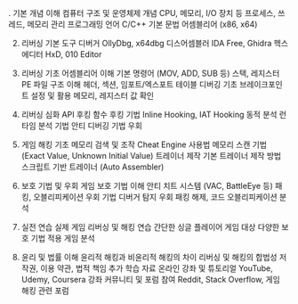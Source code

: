 . 기본 개념 이해
컴퓨터 구조 및 운영체제 개념
CPU, 메모리, I/O 장치 등
프로세스, 쓰레드, 메모리 관리
프로그래밍 언어
C/C++ 기본 문법
어셈블리어 (x86, x64)

2. 리버싱 기본 도구
디버거
OllyDbg, x64dbg
디스어셈블러
IDA Free, Ghidra
헥스 에디터
HxD, 010 Editor

3. 리버싱 기초
어셈블리어 이해
기본 명령어 (MOV, ADD, SUB 등)
스택, 레지스터
PE 파일 구조 이해
헤더, 섹션, 임포트/엑스포트 테이블
디버깅 기초
브레이크포인트 설정 및 활용
메모리, 레지스터 값 확인

4. 리버싱 심화
API 후킹
함수 후킹 기법
Inline Hooking, IAT Hooking
동적 분석
런타임 분석 기법
안티 디버깅 기법 우회

5. 게임 해킹 기초
메모리 검색 및 조작
Cheat Engine 사용법
메모리 스캔 기법 (Exact Value, Unknown Initial Value)
트레이너 제작
기본 트레이너 제작 방법
스크립트 기반 트레이너 (Auto Assembler)

6. 보호 기법 및 우회
게임 보호 기법 이해
안티 치트 시스템 (VAC, BattleEye 등)
패킹, 오블리피케이션
우회 기법
디버거 탐지 우회
패킹 해제, 코드 오블리피케이션 분석

7. 실전 연습
실제 게임 리버싱 및 해킹 연습
간단한 싱글 플레이어 게임 대상
다양한 보호 기법 적용 게임 분석

8. 윤리 및 법률 이해
윤리적 해킹과 비윤리적 해킹의 차이
리버싱 및 해킹의 합법성
저작권, 이용 약관, 법적 책임
추가 학습 자료
온라인 강좌 및 튜토리얼
YouTube, Udemy, Coursera 강좌
커뮤니티 및 포럼 참여
Reddit, Stack Overflow, 게임 해킹 관련 포럼